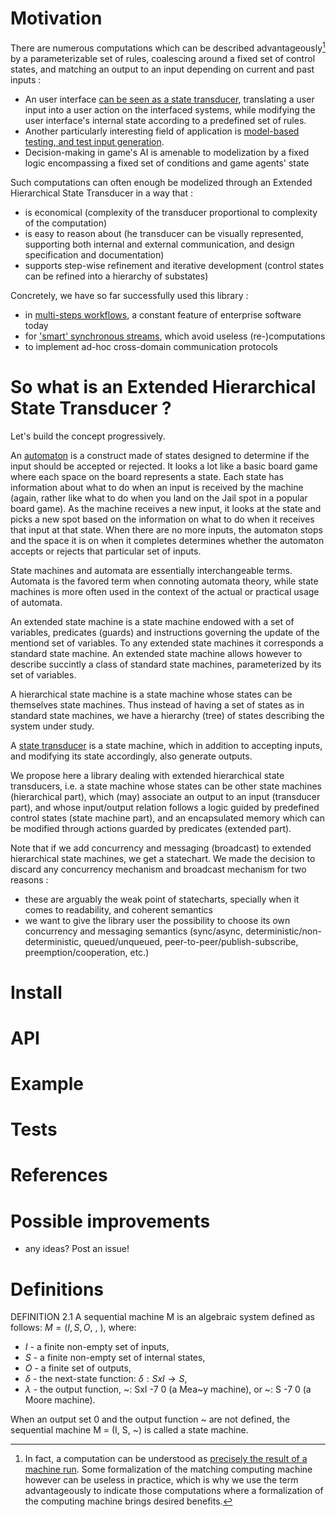 # Motivation
There are numerous computations which can be described advantageously[^1] by a parameterizable set
 of rules, coalescing around a fixed set of control states, and matching an output to an input 
 depending on current and past inputs : 

- An user interface [can be seen as a state transducer](https://brucou.github.io/posts/user-interfaces-as-reactive-systems/#reactive-systems-as-automata), translating a user 
input into a user action on the interfaced systems, while modifying the user interface's 
internal state according to a predefined set of rules. 
- Another particularly interesting field of application is [model-based testing, and test input 
generation](https://pdfs.semanticscholar.org/f8e6/b3019c0d5422f35d2d98c242f149184992a3.pdf).
- Decision-making in game's AI is amenable to modelization by a fixed logic encompassing a fixed 
set of conditions and game agents' state

Such computations can often enough be modelized through an Extended Hierarchical State Transducer 
in a way that :

- is economical (complexity of the transducer proportional to complexity of the 
computation)
- is easy to reason about (he transducer can be visually represented, supporting both 
internal and external communication, and design specification and documentation)
- supports step-wise refinement and iterative development (control states can be refined into a 
hierarchy of substates)

Concretely, we have so far successfully used this library :

- in [multi-steps workflows](https://github.com/brucou/component-combinators/tree/master/examples/volunteerApplication), a constant feature of enterprise software today
- for ['smart' synchronous streams](https://github.com/brucou/partial-synchronous-streams), which
 avoid useless (re-)computations
- to implement ad-hoc cross-domain communication protocols

[^1]: In fact, a computation can be understood as [precisely the result of a machine run](https://en.wikipedia.org/wiki/Computability_theory). Some formalization of the matching 
computing machine however can be useless in practice, which is why we use the term advantageously
 to indicate those computations where a formalization of the computing machine brings desired 
 benefits.

# So what is an Extended Hierarchical State Transducer ? 
Let's build the concept progressively.

An [automaton](https://en.wikipedia.org/wiki/Automata_theory) is a construct made of states designed to determine if the input should be accepted or rejected. It looks a lot like a basic board game where each space on the board represents a state. Each state has information about what to do when an input is received by the machine (again, rather like what to do when you land on the Jail spot in a popular board game). As the machine receives a new input, it looks at the state and picks a new spot based on the information on what to do when it receives that input at that state. When there are no more inputs, the automaton stops and the space it is on when it completes determines whether the automaton accepts or rejects that particular set of inputs.

State machines and automata are essentially interchangeable terms. Automata is the favored term 
when connoting automata theory, while state machines is more often used in the context of the 
actual or practical usage of automata.

An extended state machine is a state machine endowed with a set of variables, predicates (guards)
and instructions governing the update of the mentiond set of variables. To any extended state 
machines it corresponds a standard state machine. An extended state machine allows however to 
describe succintly a class of standard state machines, parameterized by its set of variables.

A hierarchical state machine is a state machine whose states can be themselves state machines. 
Thus instead of having a set of states as in standard state machines, we have a hierarchy (tree) of 
states describing the system under study.

A [state transducer](https://en.wikipedia.org/wiki/Finite-state_transducer) is a state 
machine, which in addition to accepting inputs, and modifying its state accordingly, also 
generate outputs.

We propose here a library dealing with extended hierarchical state transducers, i.e. a state machine
whose states can be other state machines (hierarchical part), which (may) associate an output to an 
input (transducer part), and whose input/output relation follows a logic guided by 
predefined control states (state machine part), and an encapsulated memory which can be 
modified through actions guarded by predicates (extended part).

Note that if we add concurrency and messaging (broadcast) to extended hierarchical state machines,
 we get a statechart. We made the decision to discard any concurrency mechanism and broadcast mechanism for
 two reasons :
 
 - these are arguably the weak point of statecharts, specially when it comes to readability, and 
 coherent semantics 
 - we want to give the library user the possibility to choose its own concurrency and 
 messaging semantics (sync/async, deterministic/non-deterministic, queued/unqueued, 
 peer-to-peer/publish-subscribe, preemption/cooperation, etc.)

# Install

# API

# Example

# Tests

# References

# Possible improvements
- any ideas? Post an issue!

# Definitions
DEFINITION 2.1 A sequential machine M is an algebraic system
defined as follows: $M = (I, S, O, ~, ~)$, where:

- $I$ - a finite non-empty set of inputs,
- $S$ - a finite non-empty set of internal states,
- $O$ - a finite set of outputs,
- $\delta$ - the next-state function: $\delta : SxI \rightarrow S$,
- $\lambda$ - the output function, ~: SxI -7 0 (a Mea~y machine), or ~: S -7 0 (a Moore machine).

When an output set 0 and the output function ~ are not defined,
the sequential machine M = (I, S, ~) is called a state machine. 
